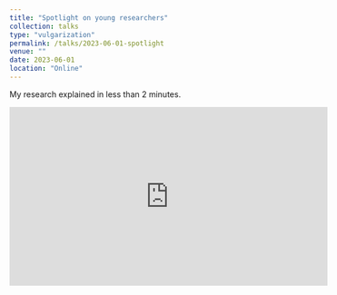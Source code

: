 ```yaml
---
title: "Spotlight on young researchers"
collection: talks
type: "vulgarization"
permalink: /talks/2023-06-01-spotlight
venue: ""
date: 2023-06-01
location: "Online"
---
```


My research explained in less than 2 minutes. 

<iframe width="560" height="315" src="https://www.youtube.com/embed/rlCg_XCwtho?si=7NPdxtMnw-x98Q8s" title="YouTube video player" frameborder="0" allow="accelerometer; autoplay; clipboard-write; encrypted-media; gyroscope; picture-in-picture" allowfullscreen></iframe>
